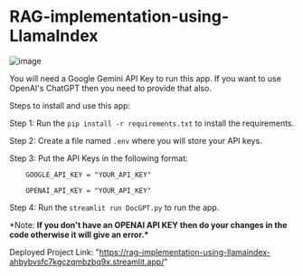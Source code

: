 # RAG-implementation-using-LlamaIndex

![image](https://github.com/tauquirahmed/RAG-implementation-using-LlamaIndex/assets/100079429/469997c4-3459-4a58-a752-8774dd32e1f1)

You will need a Google Gemini API Key to run this app. If you want to use OpenAI's ChatGPT then you need to provide that also.

Steps to install and use this app:

Step 1: Run the `pip install -r requirements.txt` to install the requirements.

Step 2: Create a file named `.env` where you will store your API keys.

Step 3: Put the API Keys in the following format:

        GOOGLE_API_KEY = "YOUR_API_KEY"

        OPENAI_API_KEY = "YOUR_API_KEY"

Step 4: Run the `streamlit run DocGPT.py` to run the app.

\*Note: **If you don't have an OPENAI API KEY then do your changes in the code otherwise it will give an error.\***

Deployed Project Link: "https://rag-implementation-using-llamaindex-ahbybvsfc7kgczqmbzbq9x.streamlit.app/"
